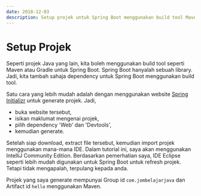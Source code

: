 ```yaml
---
date: 2018-12-03
description: Setup projek untuk Spring Boot menggunakan build tool Maven atau Gradle.
---
```


# Setup Projek

Seperti projek Java yang lain, kita boleh menggunakan build tool seperti Maven
atau Gradle untuk Spring Boot. Spring Boot hanyalah sebuah library. Jadi, kita
tambah sahaja dependency untuk Spring Boot menggunakan build tool.

Satu cara yang lebih mudah adalah dengan menggunakan website [Spring
Initializr](https://start.spring.io/) untuk generate projek. Jadi,

* buka website tersebut,
* isikan maklumat mengenai projek,
* pilih dependency 'Web' dan 'Devtools',
* kemudian generate.

Setelah siap download, extract file tersebut, kemudian import projek menggunakan
mana-mana IDE. Dalam tutorial ini, saya akan menggunakan IntelliJ Community
Edition. Berdasarkan pemerhatian saya, IDE Eclipse seperti lebih mudah digunakan
untuk Spring Boot untuk refresh projek. Tetapi tidak mengapalah, terpulang
kepada anda.

Projek yang saya generate mempunyai Group id `com.jombelajarjava` dan Artifact
id `hello` menggunakan Maven.
